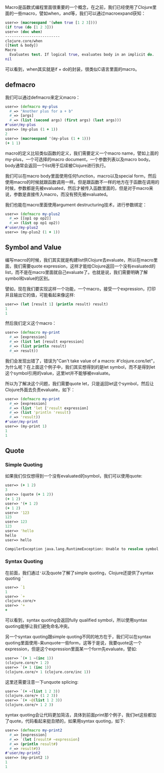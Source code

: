 Macro是函数式编程里面很重要的一个概念，在之前，我们已经使用了Clojure里面的一些macro，譬如when，and等，我们可以通过macroexpand获知：

```clojure
user=> (macroexpand '(when true [1 2 3])))
(if true (do [1 2 3]))
user=> (doc when)
-------------------------
clojure.core/when
([test & body])
Macro
  Evaluates test. If logical true, evaluates body in an implicit do.
nil
```

可以看到，when其实就是if + do的封装，很类似C语言里面的macro。

## defmacro

我们可以通过defmacro来定义macro：

```clojure
user=> (defmacro my-plus
  #_=> "Another plus for a + b"
  #_=> [args]
  #_=> (list (second args) (first args) (last args)))
#'user/my-plus
user=> (my-plus (1 + 1))
2
user=> (macroexpand '(my-plus (1 + 1)))
(+ 1 1)
```

macro的定义比较类似函数的定义，我们需要定义一个macro name，譬如上面的my-plus，一个可选择的macro document，一个参数列表以及macro body。body通常会返回一个list用于后续被Clojure进行执行。

我们可以在macro body里面使用任何function，macro以及special form，然后使用macro的时候就跟函数调用一样。但是跟函数不一样的地方在于函数在调用的时候，参数都是先被evaluated，然后才被传入函数里面的，但是对于macro来说，参数是直接传入macro，而没有预先被evaluated。

我们也能在macro里面使用argument destructuring技术，进行参数绑定：

```clojure
user=> (defmacro my-plus2
  #_=> [[op1 op op2]]
  #_=> (list op op1 op2))
#'user/my-plus2
user=> (my-plus2 (1 + 1))
```

## Symbol and Value

编写macro的时候，我们其实就是构建list供Clojure去evaluate，所以在macro里面，我们需要quote expression，这样才能给Clojure返回一个没有evaluated的list，而不是在macro里面就自己evaluate了。也就是说，我们需要明确了解symbol和value的区别。

譬如，现在我们要实现这样一个功能，一个macro，接受一个expression，打印并且输出它的值，可能看起来像这样:

```clojure
user=> (let [result 1] (println result) result)
1
1
```

然后我们定义这个macro：

```clojure
user=> (defmacro my-print
  #_=> [expression]
  #_=> (list let [result expression]
  #_=> (list println result)
  #_=> result))
```
我们会发现出错了，错误为"Can't take value of a macro: #'clojure.core/let"，为什么呢？在上面这个例子中，我们其实想得到的是let symbol，而不是得到let这个symbol引用的value，这里let并不能够被evaluate。

所以为了解决这个问题，我们需要quote let，只是返回let这个symbol，然后让Clojure外面去负责evaluate，如下：

```clojure
user=> (defmacro my-print
  #_=> [expression]
  #_=> (list 'let ['result expression]
  #_=> (list 'println 'result)
  #_=> 'result))
#'user/my-print
user=> (my-print 1)
1
1
```

## Quote

### Simple Quoting

如果我们仅仅想得到一个没有evaluated的symbol，我们可以使用quote:

```clojure
user=> (+ 1 2)
3
user=> (quote (+ 1 2))
(+ 1 2)
user=> '(+ 1 2)
(+ 1 2)
user=> '123
123
user=> 123
123
user=> 'hello
hello
user=> hello

CompilerException java.lang.RuntimeException: Unable to resolve symbol: hello in this context
```

### Syntax Quoting

在前面，我们通过`'`以及quote了解了simple quoting，Clojure还提供了syntax quoting `` ` ``

```clojure
user=> `1
1
user=> `+
clojure.core/+
user=> '+
+
```

可以看到，syntax quoting会返回fully qualified symbol，所以使用syntax quoting能够让我们避免命名冲突。

另一个syntax quoting跟simple quoting不同的地方在于，我们可以在syntax quoting里面使用`~`来unquote一些form，这等于是说，我要quote这一个expression，但是这个expression里面某一个form先evaluate，譬如:

```clojure
user=> `(+ 1 ~(inc 1))
(clojure.core/+ 1 2)
user=> `(+ 1 (inc 1))
(clojure.core/+ 1 (clojure.core/inc 1))
```

这里还需要注意一下unquote splicing:

```clojure
user=> `(+ ~(list 1 2 3))
(clojure.core/+ (1 2 3))
user=> `(+ ~@(list 1 2 3))
(clojure.core/+ 1 2 3)
```

syntax quoting会让代码更加简洁，具体到前面print那个例子，我们let这些都加了quote，代码看起来挺丑陋的，如果用syntax quoting，如下:

```clojure
user=> (defmacro my-print2
  #_=> [expression]
  #_=> `(let [result# ~expression]
  #_=> (println result#)
  #_=> result#))
#'user/my-print2
user=> (my-print2 1)
1
1
```